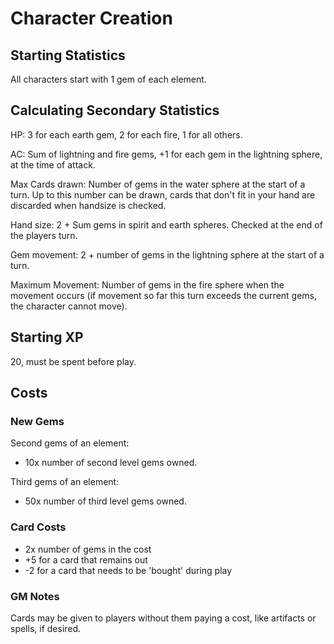 # Character Creation

## Starting Statistics
All characters start with 1 gem of each element.

## Calculating Secondary Statistics
HP: 3 for each earth gem, 2 for each fire, 1 for all others.

AC: Sum of lightning and fire gems, +1 for each gem in the lightning sphere, at the time of attack.

Max Cards drawn: Number of gems in the water sphere at the start of a turn. Up to this number can be drawn, cards that don't fit in your hand are discarded when handsize is checked.

Hand size: 2 + Sum gems in spirit and earth spheres. Checked at the end of the players turn.

Gem movement: 2 + number of gems in the lightning sphere at the start of a turn.

Maximum Movement: Number of gems in the fire sphere when the movement occurs (if movement so far this turn exceeds the current gems, the character cannot move).

## Starting XP
20, must be spent before play.

## Costs
### New Gems
Second gems of an element:
 - 10x number of second level gems owned.

Third gems of an element:
 - 50x number of third level gems owned.

### Card Costs
 - 2x number of gems in the cost
 - +5 for a card that remains out
 - -2 for a card that needs to be 'bought' during play

### GM Notes
Cards may be given to players without them paying a cost, like artifacts or spells, if desired.
